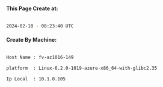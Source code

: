 
   
#### This Page Create at:

```bash

2024-02-10 - 08:23:40 UTC

```

#### Create By Machine:

```bash

Host Name : fv-az1016-149

platform  : Linux-6.2.0-1019-azure-x86_64-with-glibc2.35

Ip Local  : 10.1.0.105

```


